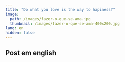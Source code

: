 ```yaml
---
title: "Do what you love is the way to hapiness?"
image:
  path: /images/fazer-o-que-se-ama.jpg
  thumbnail: /images/fazer-o-que-se-ama-400x200.jpg
lang: en
hidden: false
---
```


##  Post em english
